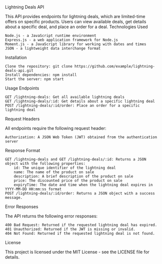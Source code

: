 Lightning Deals API

This API provides endpoints for lightning deals, which are limited-time offers on specific products. Users can view available deals, get details about a specific deal, and place an order for a deal.
Technologies Used

    Node.js - a JavaScript runtime environment
    Express.js - a web application framework for Node.js
    Moment.js - a JavaScript library for working with dates and times
    JSON - a lightweight data interchange format

Installation

    Clone the repository: git clone https://github.com/example/lightning-deals-api.git
    Install dependencies: npm install
    Start the server: npm start

Usage
Endpoints

    GET /lightning-deals: Get all available lightning deals
    GET /lightning-deals/:id: Get details about a specific lightning deal
    POST /lightning-deals/:id/order: Place an order for a specific lightning deal

Request Headers

All endpoints require the following request header:

    Authorization: A JSON Web Token (JWT) obtained from the authentication server

Response Format

    GET /lightning-deals and GET /lightning-deals/:id: Returns a JSON object with the following properties:
        id: The unique identifier of the lightning deal
        name: The name of the product on sale
        description: A brief description of the product on sale
        price: The discounted price of the product on sale
        expiryTime: The date and time when the lightning deal expires in YYYY-MM-DD HH:mm:ss format
    POST /lightning-deals/:id/order: Returns a JSON object with a success message.

Error Responses

The API returns the following error responses:

    400 Bad Request: Returned if the requested lightning deal has expired.
    401 Unauthorized: Returned if the JWT is missing or invalid.
    404 Not Found: Returned if the requested lightning deal is not found.

License

This project is licensed under the MIT License - see the LICENSE file for details.